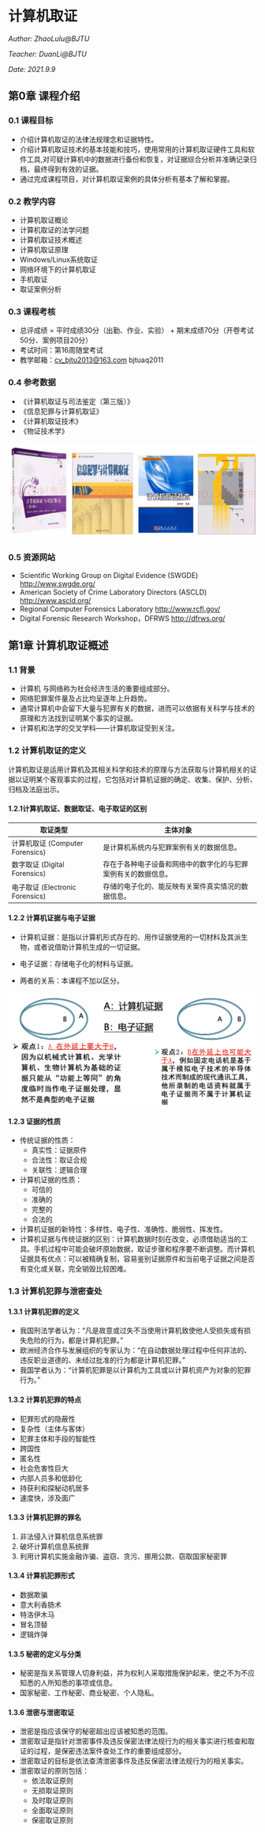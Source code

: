 # 计算机取证

*Author: ZhaoLulu@BJTU*

*Teacher: DuanLi@BJTU*

*Date: 2021.9.9*

## 第0章 课程介绍

### 0.1 课程目标

- 介绍计算机取证的法律法规理念和证据特性。
- 介绍计算机取证技术的基本技能和技巧，使用常用的计算机取证硬件工具和软件工具,对可疑计算机中的数据进行备份和恢复，对证据综合分析并准确记录归档，最终得到有效的证据。
- 通过完成课程项目，对计算机取证案例的具体分析有基本了解和掌握。

### 0.2 教学内容

- 计算机取证概论
- 计算机取证的法学问题
- 计算机取证技术概述
- 计算机取证原理
- Windows/Linux系统取证
- 网络环境下的计算机取证
- 手机取证
- 取证案例分析

### 0.3 课程考核

- 总评成绩 = 平时成绩30分（出勤、作业、实验） + 期末成绩70分（开卷考试50分、案例项目20分）
- 考试时间：第16周随堂考试
- 教学邮箱：cv_bjtu2013@163.com bjtuaq2011

### 0.4 参考数据

- 《计算机取证与司法鉴定（第三版）》
- 《信息犯罪与计算机取证》
- 《计算机取证技术》
- 《物证技术学》

<img src="figures/qz1-1.png" alt="qz1-1" style="zoom:50%;" />

### 0.5 资源网站

- Scientific Working Group on Digital Evidence (SWGDE) http://www.swgde.org/
- American Society of Crime Laboratory Directors (ASCLD) http://www.ascld.org/
- Regional Computer Forensics Laboratory http://www.rcfl.gov/
- Digital Forensic Research Workshop，DFRWS http://dfrws.org/

## 第1章 计算机取证概述

### 1.1 背景

- 计算机 与网络称为社会经济生活的重要组成部分。
- 网络犯罪案件量及占比均呈逐年上升趋势。
- 通常计算机中会留下大量与犯罪有关的数据，进而可以依据有关科学与技术的原理和方法找到证明某个事实的证据。
- 计算机和法学的交叉学科——计算机取证受到关注。

### 1.2 计算机取证的定义

计算机取证是运用计算机及其相关科学和技术的原理与方法获取与计算机相关的证据以证明某个客观事实的过程，它包括对计算机证据的确定、收集、保护、分析、归档及法庭出示。

#### 1.2.1计算机取证、数据取证、电子取证的区别

| 取证类型                        | 主体对象                                                     |
| ------------------------------- | ------------------------------------------------------------ |
| 计算机取证 (Computer Forensics) | 是计算机系统内与犯罪案例有关的数据信息。                     |
| 数字取证 (Digital Forensics)    | 存在于各种电子设备和网络中的数字化的与犯罪案例有关的数据信息。 |
| 电子取证 (Electronic Forensics) | 存储的电子化的、能反映有关案件真实情况的数据信息。           |

#### 1.2.2 计算机证据与电子证据

- 计算机证据：是指以计算机形式存在的、用作证据使用的一切材料及其派生物，或者说借助计算机生成的一切证据。
- 电子证据：存储电子化的材料与证据。

- 两者的关系：本课程不加以区分。

<img src="figures/qz1-2.png" alt="qz1-2" style="zoom:50%;" />

#### 1.2.3 证据的性质

- 传统证据的性质：
  - 真实性：证据原件
  - 合法性：取证合规
  - 关联性：逻辑合理
- 计算机证据的性质：
  - 可信的
  - 准确的
  - 完整的
  - 合法的
- 计算机证据的新特性：多样性、电子性、准确性、脆弱性、挥发性。
- 计算机证据与传统证据的区别：计算机数据时刻在改变，必须借助适当的工具。手机过程中可能会破坏原始数据，取证步骤和程序要不断调整。而计算机证据具有优点：可以被精确复制，容易鉴别证据原件和当前电子证据之间是否有变化或关联，完全销毁比较困难。

### 1.3 计算机犯罪与泄密查处

#### 1.3.1 计算机犯罪的定义

- 我国刑法学者认为：“凡是故意或过失不当使用计算机致使他人受损失或有损失危险的行为，都是计算机犯罪。”
- 欧洲经济合作与发展组织的专家认为：“在自动数据处理过程中任何非法的、违反职业道德的、未经过批准的行为都是计算机犯罪。”
- 我国学者认为：“计算机犯罪是以计算机为工具或以计算机资产为对象的犯罪行为。”

#### 1.3.2 计算机犯罪的特点

- 犯罪形式的隐蔽性
- 复杂性（主体与客体）
- 犯罪主体和手段的智能性
- 跨国性
- 匿名性
- 社会危害性巨大
- 内部人员多和低龄化
- 持获利和探秘动机居多
- 速度快，涉及面广

#### 1.3.3 计算机犯罪的罪名

1. 非法侵入计算机信息系统罪
2. 破坏计算机信息系统罪
3. 利用计算机实施金融诈骗、盗窃、贪污、挪用公款、窃取国家秘密罪

#### 1.3.4 计算机犯罪形式

- 数据欺骗
- 意大利香肠术
- 特洛伊木马
- 冒名顶替
- 逻辑炸弹

#### 1.3.5 秘密的定义与分类

- 秘密是指关系管理人切身利益，并为权利人采取措施保护起来，使之不为不应知悉的人所知悉的事项或信息。
- 国家秘密、工作秘密、商业秘密、个人隐私。

#### 1.3.6 泄密与泄密取证

- 泄密是指应该保守的秘密超出应该被知悉的范围。
- 泄密取证是指针对泄密事件及违反保密法律法规行为的相关事实进行核查和取证的过程，是保密违法案件查处工作的重要组成部分。
- 泄密取证的目标是依法查清泄密事件及违反保密法律法规行为的相关事实。
- 泄密取证的原则包括：
  - 依法取证原则
  - 无损取证原则
  - 及时取证原则
  - 全面取证原则
  - 保密取证原则
